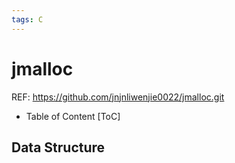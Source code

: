 ```yaml
---
tags: C
---
```

# jmalloc
REF: https://github.com/jnjnliwenjie0022/jmalloc.git
- Table of Content
[ToC]
## Data Structure
